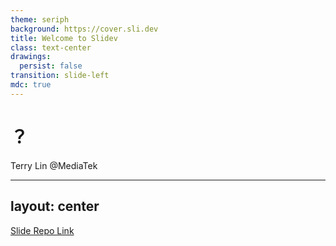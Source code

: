 ```yaml
---
theme: seriph
background: https://cover.sli.dev
title: Welcome to Slidev
class: text-center
drawings:
  persist: false
transition: slide-left
mdc: true
---
```


# ？

Terry Lin @MediaTek

---

## layout: center

[Slide Repo Link](https://github.com/terry623/slidev-template)
